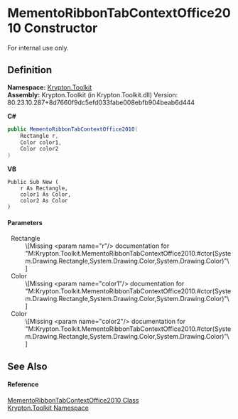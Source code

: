 # MementoRibbonTabContextOffice2010 Constructor


For internal use only.



## Definition
**Namespace:** <a href="79d2eac2-21f4-54ff-7552-b20c33c30600.md">Krypton.Toolkit</a>  
**Assembly:** Krypton.Toolkit (in Krypton.Toolkit.dll) Version: 80.23.10.287+8d7660f9dc5efd033fabe008ebfb904beab6d444

**C#**
``` C#
public MementoRibbonTabContextOffice2010(
	Rectangle r,
	Color color1,
	Color color2
)
```
**VB**
``` VB
Public Sub New ( 
	r As Rectangle,
	color1 As Color,
	color2 As Color
)
```



#### Parameters
<dl><dt>  Rectangle</dt><dd>\[Missing &lt;param name="r"/&gt; documentation for "M:Krypton.Toolkit.MementoRibbonTabContextOffice2010.#ctor(System.Drawing.Rectangle,System.Drawing.Color,System.Drawing.Color)"\]</dd><dt>  Color</dt><dd>\[Missing &lt;param name="color1"/&gt; documentation for "M:Krypton.Toolkit.MementoRibbonTabContextOffice2010.#ctor(System.Drawing.Rectangle,System.Drawing.Color,System.Drawing.Color)"\]</dd><dt>  Color</dt><dd>\[Missing &lt;param name="color2"/&gt; documentation for "M:Krypton.Toolkit.MementoRibbonTabContextOffice2010.#ctor(System.Drawing.Rectangle,System.Drawing.Color,System.Drawing.Color)"\]</dd></dl>

## See Also


#### Reference
<a href="5d79f0b5-4c79-5bcf-36fa-d524519a201f.md">MementoRibbonTabContextOffice2010 Class</a>  
<a href="79d2eac2-21f4-54ff-7552-b20c33c30600.md">Krypton.Toolkit Namespace</a>  
